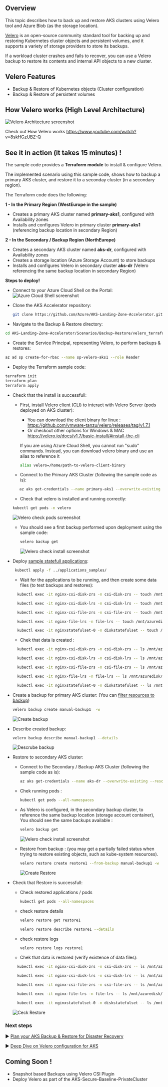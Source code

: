 ## Overview

This topic describes how to back up and restore AKS clusters using Velero tool and Azure Blob (as the storage location). 

[Velero](https://velero.io) is an open-source community standard tool for backing up and restoring Kubernetes cluster objects and persistent volumes, and it supports a variety of storage providers to store its backups.

If a workload cluster crashes and fails to recover, you can use a Velero backup to restore its contents and internal API objects to a new cluster.

## Velero Features

- Backup & Restore of Kubernetes objects (Cluster configuration)
- Backup & Restore of persistent volumes


## How Velero works (High Level Architecture)

![Velero Architecture screenshot](./media/architecture_velero.png)

Check out How Velero works  https://www.youtube.com/watch?v=8skHGzUBZ-Q

## See it in action (it takes 15 minutes) !

The sample code provides a **Terraform module** to install & configure Velero.


The implemented scenario using this sample code, shows how to backup a primary AKS cluster, and restore it to a seconday cluster (in a secondary region).

The Terraform code does the following:

**1 - In the Primary Region (WestEurope in the sample)**
- Creates a primary AKS cluster named **primary-aks1**, configured with Availability zones
- Installs and configures Velero in primary cluster **primary-aks1** (referencing backup location in secondary Region)

**2 - In the Secondary / Backup Region (NorthEurope)**
- Creates a secondary AKS cluster named **aks-dr**, configured with Availability zones
- Creates a storage location (Azure Storage Account) to store backups 
- Installs and configures Velero in secondary cluster **aks-dr** (Velero referencing the same backup location in secondary Region)


**Steps to deploy!**

* Connect to your Azure Cloud Shell on the Portal:
![Azure Cloud Shell screenshot](./media/cloud_shell.png)

* Clone the AKS Accelerator repository: 
    ```bash
    git clone https://github.com/Azure/AKS-Landing-Zone-Accelerator.git
    ```

* Navigate to the Backup & Restore directory:
```bash
cd AKS-Landing-Zone-Accelerator/Scenarios/Backup-Restore/velero_terraform_sample
```

* Create the Service Principal, representing Velero, to perform backups & restores:

```bash
az ad sp create-for-rbac --name sp-velero-aks1 --role Reader
```

* Deploy the Terraform sample code:

```bash
terraform init
terraform plan
terraform apply
```

* Check that the install is successfull: 
  - First, install Velero client (CLI) to interact with Velero Server (pods deployed on AKS cluster):
       - You can download the client binary for linux : https://github.com/vmware-tanzu/velero/releases/tag/v1.7.1
       - Or checkout other options for Windows & MAC  https://velero.io/docs/v1.7/basic-install/#install-the-cli

    If you are using Azure Cloud Shell, you cannot run "sudo" commands. Instead, you can download velero binary and use an alias to reference it
     ```bash
     alias velero=/home/path-to-velero-client-binary
    ``` 


  - Connect to the Primary AKS Cluster (following the sample code as is): 
  ```bash
     az aks get-credentials --name primary-aks1 --overwrite-existing --resource-group primary-aks1
  ```
  
   - Check that velero is installed and running correctly: 
    ```bash
    kubectl get pods -n velero
    ```
     ![Velero check pods screenshot](./media/velero_check_pods.png)
  
  - You should see a first backup performed upon deployment using the sample code:
    ```bash
    velero backup get
    ```
    ![Velero check install screenshot](./media/velero_check_install.png)
  
  

* Deploy [sample statefull applications](./applications_samples/):

   ```bash
    kubectl apply -f ../applications_samples/
  ```

   - Wait for the applications to be running, and then create some data files (to test backups and restores):
  ```bash
    kubectl exec -it nginx-csi-disk-zrs -n csi-disk-zrs -- touch /mnt/azuredisk/some-data-file.txt

    kubectl exec -it nginx-csi-disk-lrs -n csi-disk-lrs -- touch /mnt/azuredisk/some-data-file.txt

    kubectl exec -it nginx-csi-file-zrs -n csi-file-zrs -- touch /mnt/azuredisk/some-data-file.txt

    kubectl exec -it nginx-file-lrs -n file-lrs -- touch /mnt/azuredisk/some-data-file.txt

    kubectl exec -it nginxstatefulset-0 -n diskstatefulset -- touch /mnt/azuredisk/some-data-file.txt
  ```

     - Chek that data is created :
  ```bash
    kubectl exec -it nginx-csi-disk-zrs -n csi-disk-zrs -- ls /mnt/azuredisk/some-data-file.txt

    kubectl exec -it nginx-csi-disk-lrs -n csi-disk-lrs -- ls /mnt/azuredisk/some-data-file.txt

    kubectl exec -it nginx-csi-file-zrs -n csi-file-zrs -- ls /mnt/azuredisk/some-data-file.txt

    kubectl exec -it nginx-file-lrs -n file-lrs -- ls /mnt/azuredisk/some-data-file.txt

    kubectl exec -it nginxstatefulset-0 -n diskstatefulset -- ls /mnt/azuredisk/some-data-file.txt
  ```
  
  

* Create a backup for primary AKS cluster: (You can [filter resources to backup](https://velero.io/docs/v1.8/resource-filtering/))

   ```bash
  velero backup create manual-backup1  -w
    ```
  ![Create backup](./media/create_backup.png)

* Describe created backup:

   ```bash
  velero backup describe manual-backup1 --details
    ```
     ![Descrube backup](./media/describe_backup.png)

* Restore to secondary AKS cluster:
  - Connect to the Secondary / Backup AKS Cluster (following the sample code as is): 
    ```bash
    az aks get-credentials --name aks-dr --overwrite-existing --resource-group aks-dr
    ```

  - Chek running pods :
    ```bash
    kubectl get pods --all-namespaces
    ```

  - As Velero is configured, in the secondary backup cluster, to reference the same backup location (storage account container), You should see the same backups available :
    ```bash
    velero backup get
    ```
     ![Velero check install screenshot](./media/list_backups.png)
  
  - Restore from backup : (you may get a partially failed status when trying to restore existing objects, such as kube-system resources). 
    ```bash
    velero restore create restore1 --from-backup manual-backup1 -w
    ```
     ![Create Restore](./media/create_restore.png)

* Check that Restore is successfull:
  - Check restored applications / pods
    ```bash
    kubectl get pods --all-namespaces
    ```
  - check restore details 
    ```bash
    velero restore get restore1
    ```
     ```bash
    velero restore describe restore1 --details
    ```
  
   - check restore logs 
        ```bash
        velero restore logs restore1
        ```
  
   - Chek that data is restored (verify existence of data files):
    ```bash
      kubectl exec -it nginx-csi-disk-zrs -n csi-disk-zrs -- ls /mnt/azuredisk/some-data-file.txt

      kubectl exec -it nginx-csi-disk-lrs -n csi-disk-lrs -- ls /mnt/azuredisk/some-data-file.txt

      kubectl exec -it nginx-csi-file-zrs -n csi-file-zrs -- ls /mnt/azuredisk/some-data-file.txt

      kubectl exec -it nginx-file-lrs -n file-lrs -- ls /mnt/azuredisk/some-data-file.txt

      kubectl exec -it nginxstatefulset-0 -n diskstatefulset -- ls /mnt/azuredisk/some-data-file.txt
    ```
  
  ![Ceck Restore](./media/check_restore.png)
  
  

### Next steps

:arrow_forward: [Plan your AKS Backup & Restore for Disaster Recovery](./plan_backup_restore.md)

:arrow_forward: [Deep Dive on Velero configuration for AKS](./velero_terraform_sample)

## Coming Soon !
* Snapshot based Backups using Velero CSI Plugin 
* Deploy Velero as part of the AKS-Secure-Baseline-PrivateCluster

